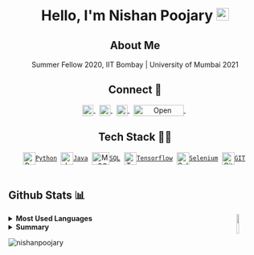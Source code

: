 <h1 align="center"> Hello, I'm Nishan Poojary <img src="https://raw.githubusercontent.com/MartinHeinz/MartinHeinz/master/wave.gif" width="25px"></h1>

<h2 align="center">About Me</h2>
<p align="center" > Summer Fellow 2020, IIT Bombay | University of Mumbai 2021</p>

<h2 align="center">Connect 🔗 </h2>
<p align="center">
<a href="https://www.linkedin.com/in/nishanpoojary/">
  <img align="center" alt="Nishan's LinkedIn"  height="22" width="22" src="https://cdn.jsdelivr.net/npm/simple-icons@v3/icons/linkedin.svg" />
</a>&nbsp;
<a href="https://www.hackerrank.com/nishan_p">
  <img align="center" alt="Nishan's Hackerrank" height="22" width="22" src="https://cdn.jsdelivr.net/npm/simple-icons@v3/icons/hackerrank.svg" />
</a>&nbsp;  
<a href="mailto:nishanpoojary16@gmail.com">
  <img align="center" height="22" width="22" src="https://cdn.jsdelivr.net/npm/simple-icons@v3/icons/gmail.svg" />
</a>&nbsp;
<a href="https://github.com/nishanpoojary">
 <img align="center" height="22" width="100" src="https://badges.frapsoft.com/os/v2/open-source.svg?v=103" alt="Open Source Love"/>
</a>&nbsp;
</p>  

<h2 align="center"> Tech Stack 👨‍💻</h2>

<div align="center">
  <a href="https://www.python.org/"><img align="center" height="25" width="25" src="https://cdn.svgporn.com/logos/python.svg" alt="Python"><code>Python</code></a>&nbsp;
  <a href="https://www.java.com/en/download/help/whatis_java.html"><img align="center" height="25" width="25" src="https://cdn.svgporn.com/logos/java.svg"  alt="Java"><code>Java</code></a>&nbsp;
  <a href="https://www.mysql.com/"><img align="center" height="25" width="35" src="https://cdn.svgporn.com/logos/mysql.svg"  alt="MySQL"><code>SQL</code></a>&nbsp;
  <a href="https://www.tensorflow.org/"><img align="center" height="25" width="25" src="https://cdn.svgporn.com/logos/tensorflow.svg" alt="Tensorflow"><code>Tensorflow</code></a>&nbsp;
  <a href="https://www.selenium.dev/"><img align="center" height="25" width="25" src="https://cdn.svgporn.com/logos/selenium.svg" alt="Selenium"><code>Selenium</code></a>&nbsp;
  <a href="https://git-scm.com/"><img align="center" height="25" width="25" src="https://cdn.svgporn.com/logos/git.svg"  alt="Git" style="max-width:100%";><code>GIT</code></a>&nbsp;
</div> 
<br>   

## Github Stats 📊

<a href="https://github.com/nishanpoojary">
  <img align="right" height="10%" width="10%" src="https://media.giphy.com/media/du3J3cXyzhj75IOgvA/giphy.gif">
</a>    

<details>
<summary><b>Most Used Languages</b></summary>
<a href="https://github.com/nishanpoojary">
  <img align="center" src="https://github-readme-stats.vercel.app/api/top-langs/?username=nishanpoojary&layout=compact&theme=radical&langs_count=8&hide=html,css">
</a>
</details>

<details>
<summary><b>Summary</b></summary>
<a href="https://github.com/nishanpoojary">
  <img align="center" src="https://github-readme-stats.vercel.app/api?username=nishanpoojary&show_icons=true&theme=radical">
</a>
</details>

<p align="left"> <img src="https://komarev.com/ghpvc/?username=nishanpoojary" alt="nishanpoojary"/></p> 

<!--
**nishanpoojary/nishanpoojary** is a ✨ _special_ ✨ repository because its `README.md` (this file) appears on your GitHub profile.
-->
